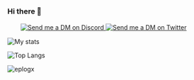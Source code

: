 ### Hi there 👋
<p>ㅤㅤ
  <a href="https://discord.com/users/507911095734763521" target="_blank">
    <img src="https://img.shields.io/badge/-Discord-5865F2?style=for-the-badge&logo=discord&logoColor=white" alt="Send me a DM on Discord">
  </a>
  <a href="https://www.twitter.com/eplogx/" target="_blank">
    <img src="https://img.shields.io/badge/-Twitter-9cf?style=for-the-badge&logo=Twitter&logoColor=white" alt="Send me a DM on Twitter">
  </a>
</p>


![My stats](https://github-readme-stats.vercel.app/api?username=eplogx&theme=algolia&show_icons=true)

![Top Langs](https://github-readme-stats.vercel.app/api/top-langs/?username=eplogx&theme=algolia&show_icons=true)

<p><img src="https://komarev.com/ghpvc/?username=eplogx&style=for-the-badge&color=36c7fc" alt=eplogx></p>
